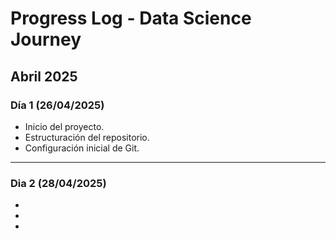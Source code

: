 # Progress Log - Data Science Journey

## Abril 2025

### Día 1 (26/04/2025)
- Inicio del proyecto.
- Estructuración del repositorio.
- Configuración inicial de Git.

---

### Dia 2 (28/04/2025)
- 
- 
- 
